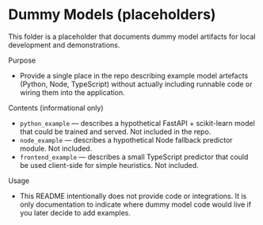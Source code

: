 Dummy Models (placeholders)
===========================

This folder is a placeholder that documents dummy model artifacts for local development and demonstrations.

Purpose

- Provide a single place in the repo describing example model artefacts (Python, Node, TypeScript) without actually including runnable code or wiring them into the application.

Contents (informational only)

- `python_example` — describes a hypothetical FastAPI + scikit-learn model that could be trained and served. Not included in the repo.
- `node_example` — describes a hypothetical Node fallback predictor module. Not included.
- `frontend_example` — describes a small TypeScript predictor that could be used client-side for simple heuristics. Not included.

Usage

- This README intentionally does not provide code or integrations. It is only documentation to indicate where dummy model code would live if you later decide to add examples.
